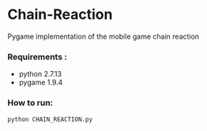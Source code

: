 # Chain-Reaction
Pygame implementation of the mobile game chain reaction  
### Requirements :   
* python 2.7.13
* pygame 1.9.4

### How to run:  
`python CHAIN_REACTION.py`
